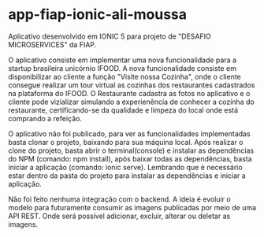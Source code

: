 # app-fiap-ionic-ali-moussa

Aplicativo desenvolvido em IONIC 5 para projeto de "DESAFIO MICROSERVICES" da FIAP.

O aplicativo consiste em implementar uma nova funcionalidade para a startup brasileira unicórnio IFOOD. A nova funcionalidade consiste em disponibilizar ao cliente a função
"Visite nossa Cozinha", onde o cliente consegue realizar um tour virtual as cozinhas dos restaurantes cadastrados na plataforma do IFOOD. O Restaurante cadastra as fotos no 
aplicativo e o cliente pode vizializar simulando a experienência de conhecer a cozinha do restaurante, certificando-se da qualidade e limpeza do local onde está comprando
a refeição.

O aplicativo não foi publicado, para ver as funcionalidades implementadas basta clonar o projeto, baixando para sua máquina local. Após realizar o clone do projeto, basta abrir 
o terminal(console) e instalar as dependências do NPM (comando: npm install), após baixar todas as dependências, basta iniciar a aplicação (comando: ionic serve). Lembrando que
é necessário estar dentro da pasta do projeto para instalar as dependências e iniciar a aplicação.

Não foi feito nenhuma integração com o backend. A ideia é evoluir o modelo para futuramente consumir as imagens publicadas por meio de uma API REST. Onde será possível
adicionar, excluir, alterar ou deletar as imagens.
